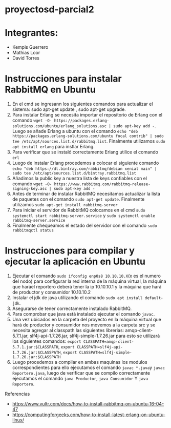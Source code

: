 # proyectosd-parcial2
# Integrantes:
* Kempis Guerrero
* Mathias Loor
* David Torres
# Instrucciones para instalar RabbitMQ en Ubuntu 
1. En el cmd se ingresann los siguientes comandos para actualizar el sistema: sudo apt-get update ,  sudo apt-get upgrade.
2. Para instalar Erlang se necesita importar el repositorio de Erlang con el comando `wget -O- https://packages.erlang-solutions.com/ubuntu/erlang_solutions.asc | sudo apt-key add -`. Luego se añade Erlang a ubuntu con el comando `echo "deb https://packages.erlang-solutions.com/ubuntu focal contrib" | sudo tee /etc/apt/sources.list.d/rabbitmq.list`. Finalmente utilizamos `sudo apt install erlang` para instlar Erlang.
3. Para verificar que se instaló correctamente Erlang utilice el comando `erl`
4. Luego de instalar Erlang procedemos a colocar el siguiente comando `echo "deb https://dl.bintray.com/rabbitmq/debian xenial main" | sudo tee /etc/apt/sources.list.d/bintray.rabbitmq.list`
5. Añadimos la public key a nuestra lista de keys confiables con el comando `wget -O- https://www.rabbitmq.com/rabbitmq-release-signing-key.asc | sudo apt-key add -`
6. Antes de terminar de instalar RabbitMQ necesitamos actualizar la lista de paquetes con el comando `sudo apt-get update`. Finalmente utilizamos `sudo apt-get install rabbitmq-server`
7. Para iniciar el servidor de RabbitMQ colocamos en el cmd  `sudo systemctl start rabbitmq-server.service`  y `sudo systemctl enable rabbitmq-server.service`
8. Finalmente chequeamos el estado del servidor con el comando `sudo rabbitmqctl status`


# Instrucciones para compilar y ejecutar la aplicación en Ubuntu  
1. Ejecutar el comando `sudo ifconfig enp0s8 10.10.10.X`(x es el numero del nodo) para configurar la red interna de la máquina virtual, la máquina que haráel reportero deberá tener la ip 10.10.10.1 y la máquina que hará de productor y consumidor 10.10.10.2
2. Instalar el jdk de java utilizando el comando `sudo apt install default-jdk`.
3. Asegurarse de tener correctamente instalado RabbitMQ.
4. Para comprobar que java está instalado ejecutar el comando `javac`.
5. Una vez ubicados en la carpeta del proyecto en la máquina virtual que hará de productor y consumidor nos movemos a la carpeta src y se necesita agregar al classpath las siguientes librerias: amqp-client-5.7.1.jar, slf4j-api-1.7.26.jar, slf4j-simple-1.7.26.jar para esto se utilizará los siguientes comandos: `export CLASSPATH=amqp-client-5.7.1.jar:$CLASSPATH`, `export CLASSPATH=slf4j-api-1.7.26.jar:$CLASSPATH`, `export CLASSPATH=slf4j-simple-1.7.26.jar:$CLASSPATH`
6. Luego procedemos a compilar en ambas maquinas los modulos correspondientes para ello ejecutamos el comando `javac *.java`y `javac Reportero.java`, luego de verificar que se compilo correctamente ejecutamos el comando `java Productor`,  `java Consumidor` Y `java Reportero`.





Referencias 
* https://www.vultr.com/docs/how-to-install-rabbitmq-on-ubuntu-16-04-47
* https://computingforgeeks.com/how-to-install-latest-erlang-on-ubuntu-linux/
